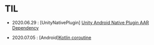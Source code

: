 # TIL

- 2020.06.29 : [UnityNativePlugin]
[Unity Android Native Plugin AAR Dependency](https://github.com/superbderrick/TIL/blob/master/UnityNativePlugin/UnityAARDefendecy.md)

- 2020.07.05 : [Android][Kotlin coroutine](https://github.com/superbderrick/TIL/blob/master/AndroidCoroutine/coroutine00.md)





